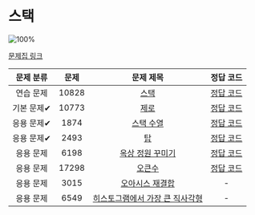 # 스택

![100%](https://progress-bar.dev/6/?scale=8&title=progress&width=500&color=babaca&suffix=/8)

[문제집 링크](https://www.acmicpc.net/workbook/view/7309)

| 문제 분류 | 문제 | 문제 제목 | 정답 코드 |
| :--: | :--: | :--: | :--: |
| 연습 문제 | 10828 | [스택](https://www.acmicpc.net/problem/10828) | [정답 코드](../0x05/solutions/10828.cpp) |
| 기본 문제✔ | 10773 | [제로](https://www.acmicpc.net/problem/10773) | [정답 코드](../0x05/solutions/10773.cpp) |
| 응용 문제✔ | 1874 | [스택 수열](https://www.acmicpc.net/problem/1874) | [정답 코드](../0x05/solutions/1874.cpp) |
| 응용 문제✔ | 2493 | [탑](https://www.acmicpc.net/problem/2493) | [정답 코드](../0x05/solutions/2493.cpp) |
| 응용 문제 | 6198 | [옥상 정원 꾸미기](https://www.acmicpc.net/problem/6198) | [정답 코드](../0x05/solutions/6198.cpp) |
| 응용 문제 | 17298 | [오큰수](https://www.acmicpc.net/problem/17298) | [정답 코드](../0x05/solutions/17298.cpp) |
| 응용 문제 | 3015 | [오아시스 재결합](https://www.acmicpc.net/problem/3015) | - |
| 응용 문제 | 6549 | [히스토그램에서 가장 큰 직사각형](https://www.acmicpc.net/problem/6549) | - |
